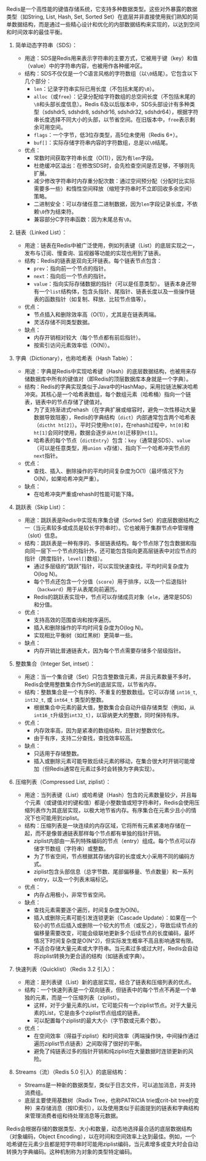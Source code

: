 
Redis是一个高性能的键值存储系统，它支持多种数据类型。这些对外暴露的数据类型（如String, List, Hash, Set, Sorted Set）在底层并非直接使用我们熟知的简单数据结构，而是通过一些精心设计和优化的内部数据结构来实现的，以达到空间和时间效率的最佳平衡。

1.  简单动态字符串（SDS）：
    *   用途：SDS是Redis用来表示字符串的主要方式，它被用于键（key）和值（value）中的字符串内容，也被用作各种缓冲区。
    *   结构：SDS不仅仅是一个C语言风格的字符数组（以`\0`结尾）。它包含以下几个部分：
        *   `len`：记录字符串实际已用长度（不包括末尾的`\0`）。
        *   `alloc`（或`free`）：记录分配给字符数组的总空间长度（不包括末尾的`\0`和头部长度信息）。Redis 6及以后版本中，SDS头部设计有多种类型（sdshdr5, sdshdr8, sdshdr16, sdshdr32, sdshdr64），根据字符串长度选择不同大小的头部，以节省空间。在旧版本中，`free`表示剩余可用空间。
        *   `flags`：一个字节，低3位存类型，高5位未使用（Redis 6+）。
        *   `buf[]`：实际存储字符串内容的字符数组，总是以`\0`结尾。
    *   优点：
        *   常数时间获取字符串长度（O(1)），因为有`len`字段。
        *   杜绝缓冲区溢出：在修改SDS时，会先检查空间是否足够，不够则先扩展。
        *   减少修改字符串时内存重分配次数：通过空间预分配（分配时比实际需要多一些）和惰性空间释放（缩短字符串时不立即回收多余空间）策略。
        *   二进制安全：可以存储任意二进制数据，因为`len`字段记录长度，不依赖`\0`作为结束符。
        *   兼容部分C字符串函数：因为末尾总有`\0`。

2.  链表（Linked List）：
    *   用途：链表在Redis中被广泛使用，例如列表键（List）的底层实现之一，发布与订阅、慢查询、监视器等功能的实现也用到了链表。
    *   结构：Redis的链表是双向无环链表。每个链表节点包含：
        *   `prev`：指向前一个节点的指针。
        *   `next`：指向后一个节点的指针。
        *   `value`：指向实际存储数据的指针（可以是任意类型）。
        链表本身还带有一个`list`结构体，包含头指针、尾指针、链表长度以及一些操作链表的函数指针（如复制、释放、比较节点值等）。
    *   优点：
        *   节点插入和删除效率高（O(1)），尤其是在链表两端。
        *   灵活存储不同类型数据。
    *   缺点：
        *   内存开销相对较大（每个节点都有前后指针）。
        *   按索引访问元素效率低（O(N)）。

3.  字典（Dictionary），也称哈希表（Hash Table）：
    *   用途：字典是Redis中实现哈希键（Hash）的底层数据结构，也被用来存储数据库中所有的键值对（即Redis的顶层数据库本身就是一个字典）。
    *   结构：Redis的字典实现类似于Java中的HashMap，采用拉链法解决哈希冲突。其核心是一个哈希表数组，每个数组元素（哈希桶）指向一个链表，链表中的节点存储了键值对。
        *   为了支持渐进式rehash（在字典扩展或缩容时，避免一次性移动大量数据导致阻塞），Redis的字典结构（`dict`）内部通常包含两个哈希表（`dictht ht[2]`）。平时只使用`ht[0]`，在rehash过程中，`ht[0]`和`ht[1]`会同时使用，数据会逐步从`ht[0]`迁移到`ht[1]`。
        *   哈希表的每个节点（`dictEntry`）包含：`key`（通常是SDS）、`value`（可以是任意类型，用`union v`存储）、指向下一个哈希冲突节点的`next`指针。
    *   优点：
        *   查找、插入、删除操作的平均时间复杂度为O(1)（最坏情况下为O(N)，如果哈希冲突严重）。
    *   缺点：
        *   在哈希冲突严重或rehash时性能可能下降。

4.  跳跃表（Skip List）：
    *   用途：跳跃表是Redis中实现有序集合键（Sorted Set）的底层数据结构之一（当元素较多或成员是较长字符串时）。它也被用于集群节点中管理槽（slot）信息。
    *   结构：跳跃表是一种有序的、多层链表结构。每个节点除了包含数据和指向同一层下一个节点的指针外，还可能包含指向更高层链表中对应节点的指针（跨度指针，`level[]`数组）。
        *   通过多层级的“跳跃”指针，可以实现快速查找，平均时间复杂度为O(log N)。
        *   每个节点还包含一个分值（`score`）用于排序，以及一个后退指针（`backward`）用于从表尾向前遍历。
        *   Redis的跳跃表实现中，节点可以存储成员对象（`ele`，通常是SDS）和分值。
    *   优点：
        *   支持高效的范围查询和按序遍历。
        *   插入和删除操作的平均时间复杂度为O(log N)。
        *   实现相比平衡树（如红黑树）更简单一些。
    *   缺点：
        *   内存开销比普通链表大，因为每个节点需要存储多个层级指针。

5.  整数集合（Integer Set, intset）：
    *   用途：当一个集合键（Set）只包含整数值元素，并且元素数量不多时，Redis会使用整数集合作为Set的底层实现，以节省内存。
    *   结构：整数集合是一个有序的、不重复的整数数组。它可以存储 `int16_t`, `int32_t`, 或 `int64_t` 类型的整数。
        *   根据集合中元素的最大值，整数集合会自动升级存储类型（例如，从`int16_t`升级到`int32_t`），以容纳更大的整数，同时保持有序。
    *   优点：
        *   内存效率高，因为是紧凑的数组结构，且针对整数优化。
        *   由于有序，支持二分查找，查找效率较高。
    *   缺点：
        *   只适用于存储整数。
        *   插入或删除元素可能导致后续元素的移动，在集合很大时开销可能增加（但Redis通常在元素过多时会转换为字典实现）。

6.  压缩列表（Compressed List, ziplist）：
    *   用途：当列表键（List）或哈希键（Hash）包含的元素数量较少，并且每个元素（或键值对的键和值）都是小整数值或短字符串时，Redis会使用压缩列表作为其底层实现，以极大地节省内存。有序集合在元素少且小的情况下也可能用到ziplist。
    *   结构：压缩列表是一块连续的内存区域，它将所有元素紧凑地存储在一起，而不是像普通链表那样每个节点都有单独的指针开销。
        *   ziplist内部由一系列特殊编码的节点（entry）组成。每个节点可以存储字节数组（字符串）或整数。
        *   为了节省空间，节点根据其存储内容的长度或大小采用不同的编码方式。
        *   ziplist包含头部信息（总字节数、尾部偏移量、节点数量）和一系列entry，以及一个列表末端标记。
    *   优点：
        *   内存占用极小，非常节省空间。
    *   缺点：
        *   查找元素需要逐个遍历，时间复杂度为O(N)。
        *   插入或删除元素可能引发连锁更新（Cascade Update）：如果在一个较小的节点后插入或删除一个较大的节点（或反之），导致后续节点的偏移量需要改变，可能会级联地更新多个后续节点的长度编码，最坏情况下时间复杂度是O(N^2)，但实际发生概率不高且影响通常有限。
        *   不适合存储大量元素或大字符串。当元素过多或过大时，Redis会自动将ziplist转换为更合适的结构（如链表或字典）。

7.  快速列表（Quicklist）（Redis 3.2 引入）：
    *   用途：是列表键（List）新的底层实现，结合了链表和压缩列表的优点。
    *   结构：一个快速列表是一个双向链表，但链表中的每个节点不再是一个单独的元素，而是一个压缩列表（ziplist）。
        *   这样，对于少量元素的List，它可能只有一个ziplist节点。对于大量元素的List，它是由多个ziplist节点组成的链表。
        *   可以配置每个ziplist的最大大小（字节数或元素个数）。
    *   优点：
        *   在空间效率（得益于ziplist）和时间效率（两端操作快，中间操作通过遍历ziplist节点链表）之间取得了很好的平衡。
        *   避免了纯链表过多的指针开销和纯ziplist在大量数据时连锁更新的风险。

8.  Streams（流）（Redis 5.0 引入）的底层结构：
    *   Streams是一种新的数据类型，类似于日志文件，可以追加消息，并支持消费组。
    *   底层主要使用基数树（Radix Tree，也称PATRICIA trie或crit-bit tree的变种）来存储消息（按ID索引），以及使用类似于前面提到的链表和字典结构来管理消费者组和待处理消息等元数据。

Redis会根据存储的数据类型、大小和数量，动态地选择最合适的底层数据结构（对象编码，Object Encoding），以在时间和空间效率上达到最佳。例如，一个哈希键在元素少且都是短字符串时可能用ziplist编码，当元素增多或变大时会自动转换为字典编码。这种机制称为对象的类型特定编码。

